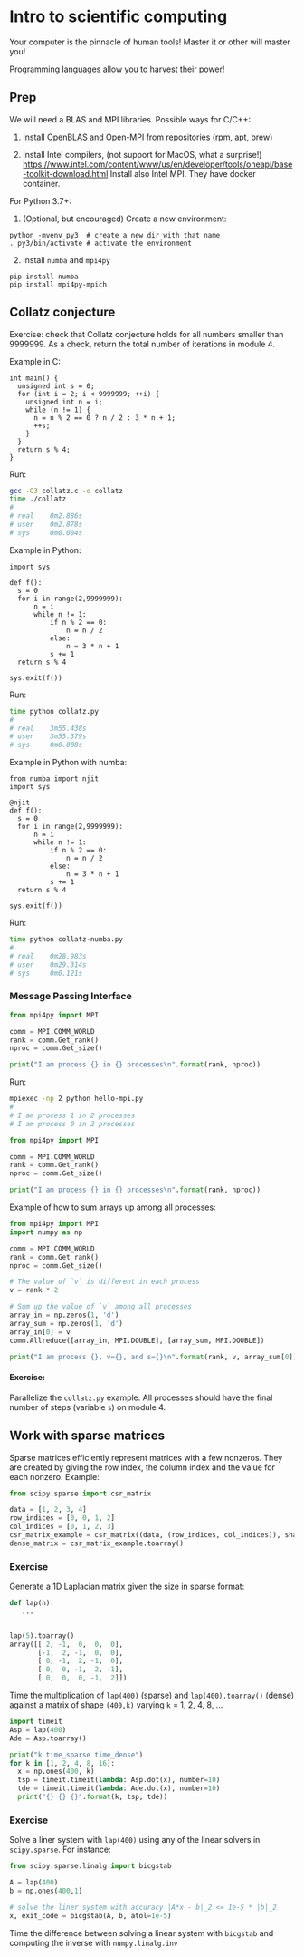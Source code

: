 # Intro to scientific computing

Your computer is the pinnacle of human tools!
Master it or other will master you!

Programming languages allow you to harvest their power!

## Prep

We will need a BLAS and MPI libraries. Possible ways for C/C++:

1. Install OpenBLAS and Open-MPI from repositories (rpm, apt, brew)

2. Install Intel compilers, (not support for MacOS, what a surprise!)
   https://www.intel.com/content/www/us/en/developer/tools/oneapi/base-toolkit-download.html
   Install also Intel MPI. They have docker container.

For Python 3.7+:

1. (Optional, but encouraged) Create a new environment:

```
python -mvenv py3  # create a new dir with that name
. py3/bin/activate # activate the environment
```

2. Install `numba` and `mpi4py`

```
pip install numba
pip install mpi4py-mpich
```

## Collatz conjecture

Exercise: check that Collatz conjecture holds for all numbers smaller than 9999999.
As a check, return the total number of iterations in module 4.

Example in C:
```
int main() {
  unsigned int s = 0;
  for (int i = 2; i < 9999999; ++i) {
    unsigned int n = i;
    while (n != 1) {
      n = n % 2 == 0 ? n / 2 : 3 * n + 1;
      ++s;
    }
  }
  return s % 4;
}
```

Run:
```bash
gcc -O3 collatz.c -o collatz
time ./collatz
# 
# real    0m2.886s
# user    0m2.878s
# sys     0m0.004s
```

Example in Python:
```
import sys

def f():
  s = 0
  for i in range(2,9999999):
      n = i 
      while n != 1:
          if n % 2 == 0: 
              n = n / 2     
          else:   
              n = 3 * n + 1   
          s += 1
  return s % 4

sys.exit(f())
```

Run:
```bash
time python collatz.py
# 
# real    3m55.438s
# user    3m55.379s
# sys     0m0.008s
```

Example in Python with numba:
```
from numba import njit
import sys

@njit
def f():
  s = 0
  for i in range(2,9999999):
      n = i
      while n != 1:
          if n % 2 == 0:
              n = n / 2
          else:
              n = 3 * n + 1
          s += 1
  return s % 4

sys.exit(f())
```

Run:
```bash
time python collatz-numba.py
# 
# real    0m28.983s
# user    0m29.314s
# sys     0m0.121s
```

### Message Passing Interface

```python
from mpi4py import MPI

comm = MPI.COMM_WORLD
rank = comm.Get_rank()
nproc = comm.Get_size()

print("I am process {} in {} processes\n".format(rank, nproc))
```

Run:
```bash
mpiexec -np 2 python hello-mpi.py
#
# I am process 1 in 2 processes
# I am process 0 in 2 processes
```

```python
from mpi4py import MPI

comm = MPI.COMM_WORLD
rank = comm.Get_rank()
nproc = comm.Get_size()

print("I am process {} in {} processes\n".format(rank, nproc))
```

Example of how to sum arrays up among all processes:
```Python
from mpi4py import MPI
import numpy as np

comm = MPI.COMM_WORLD
rank = comm.Get_rank()
nproc = comm.Get_size()

# The value of `v` is different in each process
v = rank * 2

# Sum up the value of `v` among all processes
array_in = np.zeros(1, 'd')
array_sum = np.zeros(1, 'd')
array_in[0] = v
comm.Allreduce([array_in, MPI.DOUBLE], [array_sum, MPI.DOUBLE])

print("I am process {}, v={}, and s={}\n".format(rank, v, array_sum[0]))
```

#### Exercise:

Parallelize the `collatz.py` example. All processes should have the final number of steps (variable `s`) on module 4.

## Work with sparse matrices

Sparse matrices efficiently represent matrices with a few nonzeros. They are created by giving the row index, the column index and the value for each nonzero.
Example:

```Python
from scipy.sparse import csr_matrix

data = [1, 2, 3, 4]
row_indices = [0, 0, 1, 2]
col_indices = [0, 1, 2, 3]
csr_matrix_example = csr_matrix((data, (row_indices, col_indices)), shape=(3, 3))
dense_matrix = csr_matrix_example.toarray()
```

### Exercise

Generate a 1D Laplacian matrix given the size in sparse format:

```Python
def lap(n):
   ...


lap(5).toarray()
array([[ 2, -1,  0,  0,  0],
       [-1,  2, -1,  0,  0],
       [ 0, -1,  2, -1,  0],
       [ 0,  0, -1,  2, -1],
       [ 0,  0,  0, -1,  2]])
```

Time the multiplication of `lap(400)` (sparse) and `lap(400).toarray()` (dense) against a matrix of shape `(400,k)` varying `k` = 1, 2, 4, 8, ...

```Python
import timeit
Asp = lap(400)
Ade = Asp.toarray()

print("k time_sparse time_dense")
for k in [1, 2, 4, 8, 16]:
  x = np.ones(400, k)
  tsp = timeit.timeit(lambda: Asp.dot(x), number=10)
  tde = timeit.timeit(lambda: Ade.dot(x), number=10)
  print("{} {} {}".format(k, tsp, tde))
```

### Exercise

Solve a liner system with `lap(400)` using any of the linear solvers in `scipy.sparse`. For instance:

```Python
from scipy.sparse.linalg import bicgstab

A = lap(400)
b = np.ones(400,1)

# solve the liner system with accuracy |A*x - b|_2 <= 1e-5 * |b|_2
x, exit_code = bicgstab(A, b, atol=1e-5)
```

Time the difference between solving a linear system with `bicgstab` and computing the inverse with `numpy.linalg.inv`
